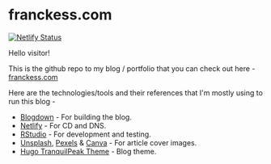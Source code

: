 # franckess.com

[![Netlify Status](https://api.netlify.com/api/v1/badges/372c69a6-2d22-4e66-a658-8c78338cb09a/deploy-status)](https://app.netlify.com/sites/kind-yonath-76baba/deploys)

Hello visitor!

This is the github repo to my blog / portfolio that you can check out here - [franckess.com](https://franckess.com/)

Here are the technologies/tools and their references that I'm mostly using to run this blog -   

- [Blogdown](https://bookdown.org/yihui/blogdown/) - For building the blog.
- [Netlify](https://www.netlify.com/) - For CD and DNS.
- [RStudio](https://www.rstudio.com/) - For development and testing.
- [Unsplash](https://unsplash.com/), [Pexels](https://www.pexels.com/) & [Canva](https://www.canva.com/) - For article cover images.
- [Hugo TranquilPeak Theme](https://github.com/kakawait/hugo-tranquilpeak-theme) - Blog theme.